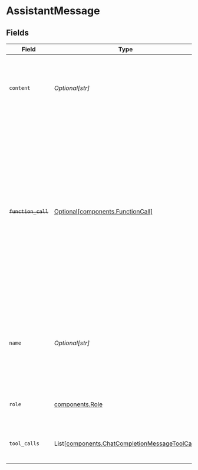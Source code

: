 # AssistantMessage


## Fields

| Field                                                                                                                                                                                                                                                    | Type                                                                                                                                                                                                                                                     | Required                                                                                                                                                                                                                                                 | Description                                                                                                                                                                                                                                              |
| -------------------------------------------------------------------------------------------------------------------------------------------------------------------------------------------------------------------------------------------------------- | -------------------------------------------------------------------------------------------------------------------------------------------------------------------------------------------------------------------------------------------------------- | -------------------------------------------------------------------------------------------------------------------------------------------------------------------------------------------------------------------------------------------------------- | -------------------------------------------------------------------------------------------------------------------------------------------------------------------------------------------------------------------------------------------------------- |
| `content`                                                                                                                                                                                                                                                | *Optional[str]*                                                                                                                                                                                                                                          | :heavy_minus_sign:                                                                                                                                                                                                                                       | The contents of the assistant message. Required unless `tool_calls` or `function_call` is specified.<br/>                                                                                                                                                |
| ~~`function_call`~~                                                                                                                                                                                                                                      | [Optional[components.FunctionCall]](../../models/components/functioncall.md)                                                                                                                                                                             | :heavy_minus_sign:                                                                                                                                                                                                                                       | : warning: ** DEPRECATED **: This will be removed in a future release, please migrate away from it as soon as possible.<br/><br/>Deprecated and replaced by `tool_calls`. The name and arguments of a function that should be called, as generated by the model. |
| `name`                                                                                                                                                                                                                                                   | *Optional[str]*                                                                                                                                                                                                                                          | :heavy_minus_sign:                                                                                                                                                                                                                                       | An optional name for the participant. Provides the model information to differentiate between participants of the same role.                                                                                                                             |
| `role`                                                                                                                                                                                                                                                   | [components.Role](../../models/components/role.md)                                                                                                                                                                                                       | :heavy_check_mark:                                                                                                                                                                                                                                       | The role of the messages author, in this case `assistant`.                                                                                                                                                                                               |
| `tool_calls`                                                                                                                                                                                                                                             | List[[components.ChatCompletionMessageToolCall](../../models/components/chatcompletionmessagetoolcall.md)]                                                                                                                                               | :heavy_minus_sign:                                                                                                                                                                                                                                       | The tool calls generated by the model, such as function calls.                                                                                                                                                                                           |